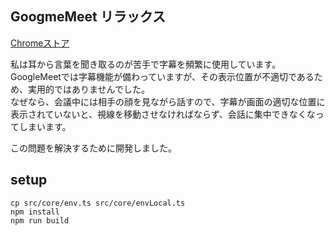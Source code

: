 ## GoogmeMeet リラックス

[Chromeストア](https://chrome.google.com/webstore/detail/google-meet-%E3%83%AA%E3%83%A9%E3%83%83%E3%82%AF%E3%82%B9/mghgglappambkhleddnmoldpndopkhdi?hl=ja&authuser=0)  

私は耳から言葉を聞き取るのが苦手で字幕を頻繁に使用しています。  
GoogleMeetでは字幕機能が備わっていますが、その表示位置が不適切であるため、実用的ではありませんでした。  
なぜなら、会議中には相手の顔を見ながら話すので、字幕が画面の適切な位置に表示されていないと、視線を移動させなければならず、会話に集中できなくなってしまいます。  

この問題を解決するために開発しました。  

## setup

```
cp src/core/env.ts src/core/envLocal.ts
npm install
npm run build
```
